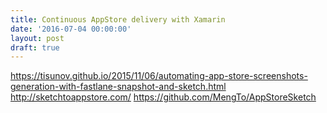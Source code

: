 ```yaml
---
title: Continuous AppStore delivery with Xamarin
date: '2016-07-04 00:00:00'
layout: post
draft: true
---
```

https://tisunov.github.io/2015/11/06/automating-app-store-screenshots-generation-with-fastlane-snapshot-and-sketch.html
http://sketchtoappstore.com/
https://github.com/MengTo/AppStoreSketch